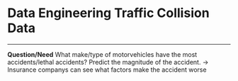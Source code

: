 # Data Engineering Traffic Collision Data

---

**Question/Need**
What make/type of motorvehicles have the most accidents/lethal accidents?
Predict the magnitude of the accident. -> Insurance companys can see what factors make the accident worse
